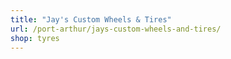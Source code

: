 ```yaml
---
title: "Jay's Custom Wheels & Tires"
url: /port-arthur/jays-custom-wheels-and-tires/
shop: tyres
---
```

